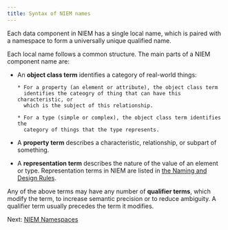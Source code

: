 ```yaml
---
title: Syntax of NIEM names
---
```


Each data component in NIEM has a single local name, which is paired with a
namespace to form a universally unique qualified name. 

Each local name follows a common structure. The main parts of a NIEM component
name are:

* An **object class term** identifies a category of real-world things:

      * For a property (an element or attribute), the object class term
        identifies the cateogry of thing that can have this characteristic, or
        which is the subject of this relationship.

      * For a type (simple or complex), the object class term identifies the
        category of things that the type represents.
  
* A **property term** describes a characteristic, relationship, or subpart of
  something.
  
* A **representation term** describes the nature of the value of an element or
  type.  Representation terms in NIEM are listed in
  [the Naming and Design Rules](https://reference.niem.gov/niem/specification/naming-and-design-rules/4.0/niem-ndr-4.0.html#table_10-2).
  
Any of the above terms may have any number of **qualifier terms**, which modify
the term, to increase semantic precision or to reduce ambiguity. A qualifier term
usually precedes the term it modifies.

Next: [NIEM Namespaces](../namespaces)

